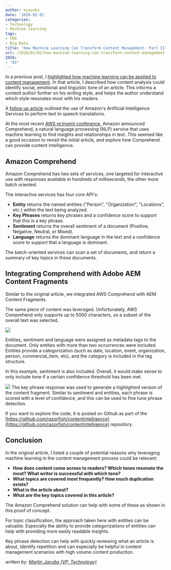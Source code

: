 ```yaml
---
author: mjacobs
date: '2018-02-01'
categories:
- Technology
- Machine learning
tags:
- CMS
- Big Data
title: 'How Machine Learning Can Transform Content Management- Part III'
url: /2018/01/02/how-machine-learning-can-transform-content-management-iii
2018:
- "01"
---
```


In a previous post, I [highlighted how machine learning can be applied to content management](http://www.linkedin.com/pulse/how-machine-learning-can-transform-content-management-martin-jacobs). In that article, I described how content analysis could identify social, emotional and linguistic tone of an article. This informs a content author further on his writing style, and helps the author understand which style resonates most with his readers.

A [follow up article](https://www.linkedin.com/pulse/how-machine-learning-can-transform-content-management-martin-jacobs-1/) outlined the use of Amazon's Artificial Intelligence Services to perform text to speech translations.  

At the most recent [AWS re:Invent conference](http://technology.razorfish.com/), Amazon announced Comprehend, a natural language processing (NLP) service that uses machine learning to find insights and relationships in text. This seemed like a good occasion to revisit the initial article, and explore how Comprehend can provide content intelligence.

Amazon Comprehend
----------

Amazon Comprehend has two sets of services, one targeted for interactive use with responses available in hundreds of milliseconds, the other more batch oriented.


The interactive services has four core API's:

- **Entity** returns the named entities ("Person", "Organization", "Locations", etc.) within the text being analyzed.
- **Key Phrases** returns key phrases and a confidence score to support that this is a key phrase.
- **Sentiment** returns the overall sentiment of a document (Positive, Negative, Neutral, or Mixed).
- **Language** returns the dominant language in the text and a confidence score to support that a language is dominant.

The batch-oriented services can scan a set of documents, and return a summary of key topics in these documents.

Integrating Comprehend with Adobe AEM Content Fragments
--------
Similar to the original article, we integrated AWS Comprehend with AEM Content Fragments. 

The same piece of content was leveraged. Unfortunately, AWS Comprehend only supports up to 5000 characters, so a subset of the overall text was selected. 

![](/media/aem_iii/metadata.png)

Entities, sentiment and language were assigned as metadata tags to the document. Only entities with more than two occurrences were included. Entities provide a categorization (such as date, location, event, organization, person, commercial_item, etc), and the category is included in the tag structure. 

In this example, sentiment is also included. Overall, it would make sense to only include tone if a certain confidence threshold has been met.

![](/media/aem_iii/highlight.png)
The key phrase response was used to generate a highlighted version of the content fragment. Similar to sentiment and entities, each phrase is scored with a level of confidence, and this can be used to fine tune phrase detection.

If you want to explore the code, it is posted on Github as part of the [https://github.com/razorfish/contentintelligence](https://github.com/razorfish/contentintelligence) repository.

Conclusion
------------------------------------

In the original article, I listed a couple of potential reasons why leveraging machine learning in the content management process could be relevant:

- **How does content come across to readers? Which tones resonate the most? What writer is successful with which tone?** 
- **What topics are covered most frequently? How much duplication exists?** 
- **What is the article about?**
- **What are the key topics covered in this article?** 

The Amazon Comprehend solution can help with some of these as shown in this proof of concept. 

For topic classification, the approach taken here with entities can be valuable. Especially the ability to provide categorizations of entities can help with providing more easily readable insights.

Key phrase detection can help with quickly reviewing what an article is about, identify repetition and can especially be helpful in content management scenarios with high volume content production.

_written by: [Martin Jacobs (VP, Technology)](https://www.linkedin.com/in/martinjacobs1)_


